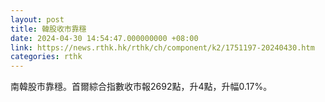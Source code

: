 ```yaml
---
layout: post
title: 韓股收市靠穩
date: 2024-04-30 14:54:47.000000000 +08:00
link: https://news.rthk.hk/rthk/ch/component/k2/1751197-20240430.htm
categories: rthk
---
```


南韓股市靠穩。首爾綜合指數收市報2692點，升4點，升幅0.17%。
